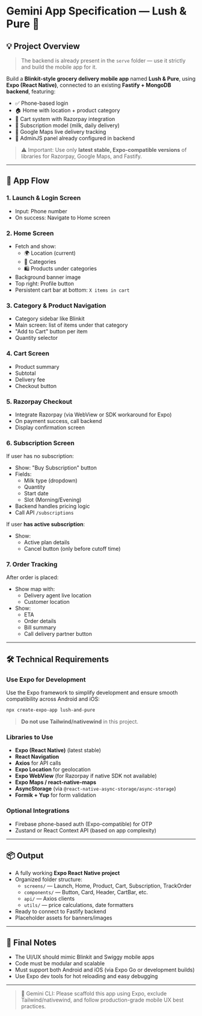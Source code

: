 # Gemini App Specification — Lush & Pure 🥛

## 💡 Project Overview

> The backend is already present in the `serve` folder — use it strictly and build the mobile app for it.

Build a **Blinkit-style grocery delivery mobile app** named **Lush & Pure**, using **Expo (React Native)**, connected to an existing **Fastify + MongoDB backend**, featuring:

- ✅ Phone-based login
- 🏠 Home with location + product category
- 🛒 Cart system with Razorpay integration
- 🧾 Subscription model (milk, daily delivery)
- 📍 Google Maps live delivery tracking
- 🔐 AdminJS panel already configured in backend

> ⚠️ Important: Use only **latest stable, Expo-compatible versions** of libraries for Razorpay, Google Maps, and Fastify.

---

## 📲 App Flow

### 1. **Launch & Login Screen**
- Input: Phone number
- On success: Navigate to Home screen

### 2. **Home Screen**
- Fetch and show:
  - 🌍 Location (current)
  - 🎯 Categories
  - 🛍️ Products under categories
- Background banner image
- Top right: Profile button
- Persistent cart bar at bottom: `X items in cart`

### 3. **Category & Product Navigation**
- Category sidebar like Blinkit
- Main screen: list of items under that category
- "Add to Cart" button per item
- Quantity selector

### 4. **Cart Screen**
- Product summary
- Subtotal
- Delivery fee
- Checkout button

### 5. **Razorpay Checkout**
- Integrate Razorpay (via WebView or SDK workaround for Expo)
- On payment success, call backend 
- Display confirmation screen

### 6. **Subscription Screen**
If user has no subscription:
- Show: "Buy Subscription" button
- Fields:
  - Milk type (dropdown)
  - Quantity
  - Start date
  - Slot (Morning/Evening)
- Backend handles pricing logic
- Call API `/subscriptions`

If user **has active subscription**:
- Show:
  - Active plan details
  - Cancel button (only before cutoff time)

### 7. **Order Tracking**
After order is placed:
- Show map with:
  - Delivery agent live location
  - Customer location
- Show:
  - ETA
  - Order details
  - Bill summary
  - Call delivery partner button

---

## 🛠️ Technical Requirements

### Use Expo for Development

Use the Expo framework to simplify development and ensure smooth compatibility across Android and iOS:

```bash
npx create-expo-app lush-and-pure
```

> **Do not use Tailwind/nativewind** in this project.

### Libraries to Use

- **Expo (React Native)** (latest stable)
- **React Navigation**
- **Axios** for API calls
- **Expo Location** for geolocation
- **Expo WebView** (for Razorpay if native SDK not available)
- **Expo Maps / react-native-maps**
- **AsyncStorage** (via `@react-native-async-storage/async-storage`)
- **Formik + Yup** for form validation

### Optional Integrations
- Firebase phone-based auth (Expo-compatible) for OTP
- Zustand or React Context API (based on app complexity)

---

## 📦 Output

- A fully working **Expo React Native project**
- Organized folder structure:
  - `screens/` — Launch, Home, Product, Cart, Subscription, TrackOrder
  - `components/` — Button, Card, Header, CartBar, etc.
  - `api/` — Axios clients
  - `utils/` — price calculations, date formatters
- Ready to connect to Fastify backend
- Placeholder assets for banners/images

---

## 🎯 Final Notes

- The UI/UX should mimic Blinkit and Swiggy mobile apps
- Code must be modular and scalable
- Must support both Android and iOS (via Expo Go or development builds)
- Use Expo dev tools for hot reloading and easy debugging

---

> 🧪 Gemini CLI: Please scaffold this app using Expo, exclude Tailwind/nativewind, and follow production-grade mobile UX best practices.
